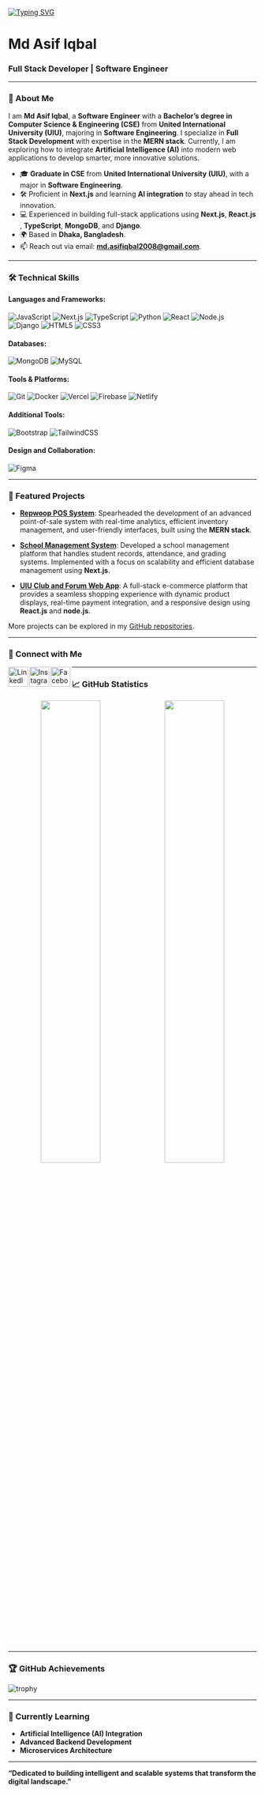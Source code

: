 <!-- Typing SVG -->
<p align="left">
    <a href="https://git.io/typing-svg">
        <img
            src="https://readme-typing-svg.herokuapp.com?size=24&width=600&lines=Welcome+to+My+GitHub+Profile...👨🏼‍💻"
            alt="Typing SVG"
        />
    </a>
</p>

# Md Asif Iqbal

### Full Stack Developer | Software Engineer 

---

### 📝 About Me

I am **Md Asif Iqbal**, a **Software Engineer** with a **Bachelor’s degree in Computer Science & Engineering (CSE)** from **United International University (UIU)**, majoring in **Software Engineering**. I specialize in **Full Stack Development** with expertise in the **MERN stack**. Currently, I am exploring how to integrate **Artificial Intelligence (AI)** into modern web applications to develop smarter, more innovative solutions.

- 🎓 **Graduate in CSE** from **United International University (UIU)**, with a major in **Software Engineering**.
- 🛠️ Proficient in **Next.js** and learning **AI integration** to stay ahead in tech innovation.
- 💻 Experienced in building full-stack applications using **Next.js**, **React.js** , **TypeScript**, **MongoDB**, and **Django**.
- 🌍 Based in **Dhaka, Bangladesh**.
- 📫 Reach out via email: **[md.asifiqbal2008@gmail.com](mailto:md.asifiqbal2008@gmail.com)**.

---

### 🛠️ Technical Skills

#### Languages and Frameworks:
![JavaScript](https://img.shields.io/badge/JavaScript-%23323330.svg?style=for-the-badge&logo=javascript&logoColor=%23F7DF1E)
![Next.js](https://img.shields.io/badge/Next.js-black?style=for-the-badge&logo=next.js&logoColor=white)
![TypeScript](https://img.shields.io/badge/TypeScript-%23007ACC.svg?style=for-the-badge&logo=typescript&logoColor=white)
![Python](https://img.shields.io/badge/Python-3776AB?style=for-the-badge&logo=python&logoColor=white)
![React](https://img.shields.io/badge/React-%2320232a.svg?style=for-the-badge&logo=react&logoColor=%2361DAFB)
![Node.js](https://img.shields.io/badge/Node.js-6DA55F?style=for-the-badge&logo=node.js&logoColor=white)
![Django](https://img.shields.io/badge/Django-092E20?style=for-the-badge&logo=django&logoColor=white)
![HTML5](https://img.shields.io/badge/html5-%23E34F26.svg?style=for-the-badge&logo=html5&logoColor=white)
![CSS3](https://img.shields.io/badge/css3-%231572B6.svg?style=for-the-badge&logo=css3&logoColor=white)


#### Databases:
![MongoDB](https://img.shields.io/badge/MongoDB-%234ea94b.svg?style=for-the-badge&logo=mongodb&logoColor=white)
![MySQL](https://img.shields.io/badge/MySQL-%230000FF.svg?style=for-the-badge&logo=mysql&logoColor=white)

#### Tools & Platforms:
![Git](https://img.shields.io/badge/Git-F05032?style=for-the-badge&logo=git&logoColor=white)
![Docker](https://img.shields.io/badge/Docker-2496ED?style=for-the-badge&logo=docker&logoColor=white)
![Vercel](https://img.shields.io/badge/vercel-%23000000.svg?style=for-the-badge&logo=vercel&logoColor=white)
![Firebase](https://img.shields.io/badge/firebase-%23039BE5.svg?style=for-the-badge&logo=firebase)
![Netlify](https://img.shields.io/badge/netlify-%23000000.svg?style=for-the-badge&logo=netlify&logoColor=#00C7B7)



#### Additional Tools:
![Bootstrap](https://img.shields.io/badge/bootstrap-%23563D7C.svg?style=for-the-badge&logo=bootstrap&logoColor=white)
![TailwindCSS](https://img.shields.io/badge/tailwindcss-%2338B2AC.svg?style=for-the-badge&logo=tailwind-css&logoColor=white)


#### Design and Collaboration:
![Figma](https://img.shields.io/badge/figma-%23F24E1E.svg?style=for-the-badge&logo=figma&logoColor=white)

---
### 🚀 Featured Projects

- **[Repwoop POS System](https://github.com/md-asif-iqbal/RepWoop-POS-system)**: Spearheaded the development of an advanced point-of-sale system with real-time analytics, efficient inventory management, and user-friendly interfaces, built using the **MERN stack**.

- **[School Management System](https://github.com/md-asif-iqbal/school-management)**: Developed a school management platform that handles student records, attendance, and grading systems. Implemented with a focus on scalability and efficient database management using **Next.js**.

- **[UIU Club and Forum Web App](https://github.com/md-asif-iqbal/uiu-club-forum-client-side)**: A full-stack e-commerce platform that provides a seamless shopping experience with dynamic product displays, real-time payment integration, and a responsive design using **React.js** and **node.js**.

More projects can be explored in my [GitHub repositories](https://github.com/md-asif-iqbal?tab=repositories).

---

### 🔗 Connect with Me

<p align="left">
    <a href="https://www.linkedin.com/in/md-asif-iqbal-652473185/">
        <img align="left" alt="LinkedIn" width="40" src="https://cdn.jsdelivr.net/npm/simple-icons@v3/icons/linkedin.svg" />
    </a>
    <a href="https://www.instagram.com/asif.iqbal_____/">
        <img align="left" alt="Instagram" width="40" src="https://upload.wikimedia.org/wikipedia/commons/a/a5/Instagram_icon.png" />
    </a>
    <a href="https://www.facebook.com/asifiqbal2008">
        <img align="left" alt="Facebook" width="40" src="https://upload.wikimedia.org/wikipedia/commons/5/51/Facebook_f_logo_%282019%29.svg" />
    </a>
</p>

---

### 📈 GitHub Statistics

<p align="center">
  <img width="49%" src="https://github-readme-stats.vercel.app/api?username=md-asif-iqbal&show_icons=true&theme=radical" />
  <img width="49%" src="https://github-readme-streak-stats.herokuapp.com/?user=md-asif-iqbal&theme=radical" />
</p>

---

### 🏆 GitHub Achievements

![trophy](https://github-profile-trophy.vercel.app/?username=md-asif-iqbal&theme=monokai)

---

### 🌱 Currently Learning

- **Artificial Intelligence (AI) Integration**
- **Advanced Backend Development**
- **Microservices Architecture**

---

**“Dedicated to building intelligent and scalable systems that transform the digital landscape.”**
